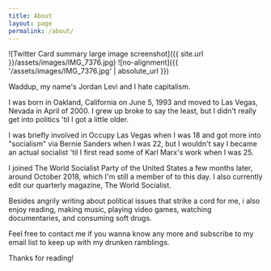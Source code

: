 ```yaml
---
title: About
layout: page
permalink: /about/
---
```

![Twitter Card summary large image screenshot]({{ site.url }}/assets/images/IMG_7376.jpg)
![no-alignment]({{ '/assets/images/IMG_7376.jpg' | absolute_url }})

Waddup, my name's Jordan Levi and I hate capitalism.

I was born in Oakland, California on June 5, 1993 and moved to Las Vegas, Nevada in April of 2000. I grew up broke to say the least, but I didn't really get into politics 'til I got a little older.

I was briefly involved in Occupy Las Vegas when I was 18 and got more into "socialism" via Bernie Sanders when I was 22, but I wouldn't say I became an actual socialist 'til I first read some of Karl Marx's work when I was 25.

I joined The World Socialist Party of the United States a few months later, around October 2018, which I'm still a member of to this day. I also currently edit our quarterly magazine, The World Socialist.

Besides angrily writing about political issues that strike a cord for me, i also enjoy reading, making music, playing video games, watching documentaries, and consuming soft drugs.

Feel free to contact me if you wanna know any more and subscribe to my email list to keep up with my drunken ramblings.

Thanks for reading!

